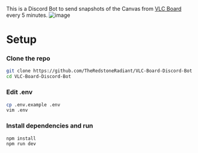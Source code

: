 This is a Discord Bot to send snapshots of the Canvas from [VLC Board](https://github.com/TheRedstoneRadiant/VLC-Board) every 5 minutes.
![image](https://github.com/TheRedstoneRadiant/VLC-Board-Discord-Bot/assets/76220359/49482a31-8526-4012-b7cf-77a47961ba12)

# Setup

### Clone the repo
```bash
git clone https://github.com/TheRedstoneRadiant/VLC-Board-Discord-Bot
cd VLC-Board-Discord-Bot
```

### Edit .env
```bash
cp .env.example .env
vim .env
```

### Install dependencies and run
```bash
npm install
npm run dev
```
